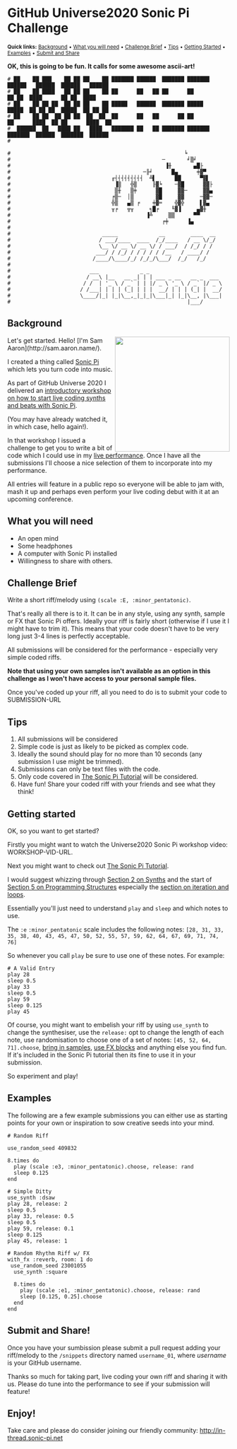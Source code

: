 # GitHub Universe2020 Sonic Pi Challenge

<sup>
  <strong>Quick links:</strong> <a href="#background">Background</a> • <a href="#what-you-will-need">What you will need</a> • <a href="#challenge-brief">Challenge Brief</a> • <a href="#tips">Tips</a> • <a href="#getting-started">Getting Started</a> • <a href="#examples">Examples</a> • <a href="#submit-and-share">Submit and Share</a>
</sup>

__OK, this is going to be fun. It calls for some awesome ascii-art!__


```
# ██    ██ ███    ██ ██ ██    ██ ███████ ██████  ███████ ███████ ██████   ██████  ██████   ██████ 
# ██    ██ ████   ██ ██ ██    ██ ██      ██   ██ ██      ██           ██ ██  ████      ██ ██  ████ 
# ██    ██ ██ ██  ██ ██ ██    ██ █████   ██████  ███████ █████    █████  ██ ██ ██  █████  ██ ██ ██ 
# ██    ██ ██  ██ ██ ██  ██  ██  ██      ██   ██      ██ ██      ██      ████  ██ ██      ████  ██ 
#  ██████  ██   ████ ██   ████   ███████ ██   ██ ███████ ███████ ███████  ██████  ███████  ██████  
#                                                                                                  
#                                                       ╘
#                                                ─       ╛▒╛
#                                                 ▐╫       ▄█├
#                                          ─╟╛      █▄      ╪▓▀
#                                ╓┤┤┤┤┤┤┤┤┤  ╩▌      ██      ▀▓▌
#                                 ▐▒   ╬▒     ╟▓╘    ─▓█      ▓▓├
#                                 ▒╫   ▒╪      ▓█     ▓▓─     ▓▓▄
#                                ╒▒─  │▒       ▓█     ▓▓     ─▓▓─
#                                ╬▒   ▄▒ ╒    ╪▓═    ╬▓╬     ▌▓▄
#                                ╥╒   ╦╥     ╕█╒    ╙▓▐     ▄▓╫
#                                           ▐╩     ▒▒      ▀▀
#                                                ╒╪      ▐▄
#                        
#                             _____             __        ____  __
#                            / ___/____  ____  /_/____   / __ \/_/
#                            \__ \/ __ \/ __ \/ / ___/  / /_/ / /
#                           ___/ / /_/ / / / / / /__   / ____/ /
#                          /____/\____/_/ /_/_/\___/  /_/   /_/
#                        
#                         ___             _ _         
#                        / __\ |__   __ _| | | ___ _ __   __ _  ___ 
#                       / /  | '_ \ / _` | | |/ _ \ '_ \ / _` |/ _ \
#                      / /___| | | | (_| | | |  __/ | | | (_| |  __/
#                      \____/|_| |_|\__,_|_|_|\___|_| |_|\__, |\___|
#                                                        |___/      
```

## Background

<img align="right" src="https://githubuniverse.com/assets/img/speakers/Sam_Aaron_Headshot.jpg" width="260">
Let's get started. Hello! [I'm Sam Aaron](http://sam.aaron.name/).

I created a thing called [Sonic Pi](https://sonic-pi.net/) 
which lets you turn code into music. 

As part of GitHub Universe 2020 I delivered an [introductory workshop on
how to start live coding synths and beats with Sonic Pi](https://githubuniverse.com/Express-yourself-with-code-Learn%20to%20live%20code%20beats%20and%20riffs%20with%20Sonic%20Pi/). 

(You may have already watched it, in which case, hello again!).

In that workshop I issued a challenge to get you to write a bit of code
which I could use in my [live performance](https://githubuniverse.com/Closing-performance-live-coded-DJ-set-with-Sam-Aaron-on-Sonic-PI/). Once I have all the
submissions I'll choose a nice selection of them to incorporate into my
performance.

All entries will feature in a public repo so everyone will be able to
jam with, mash it up and perhaps even perform your live coding debut
with it at an upcoming conference.


## What you will need

* An open mind
* Some headphones
* A computer with Sonic Pi installed
* Willingness to share with others.


## Challenge Brief

Write a short riff/melody using `(scale :E, :minor_pentatonic)`.

That's really all there is to it. It can be in any style, using any
synth, sample or FX that Sonic Pi offers. Ideally your riff is fairly
short (otherwise if I use it I might have to trim it). This means that
your code doesn't have to be very long just 3-4 lines is perfectly
acceptable.

All submissions will be considered for the performance - especially very
simple coded riffs.

__Note that using your own samples isn't available as an option in this
challenge as I won't have access to your personal sample files.__

Once you've coded up your riff, all you need to do is to submit your
code to SUBMISSION-URL

## Tips

1. All submissions will be considered
2. Simple code is just as likely to be picked as complex code.
3. Ideally the sound should play for no more than 10 seconds (any submission I use might be trimmed).
4. Submissions can only be text files with the code.
5. Only code covered in [The Sonic Pi Tutorial](https://sonic-pi.net/tutorial) will be considered.
6. Have fun! Share your coded riff with your friends and see what they think!

## Getting started

OK, so you want to get started? 

Firstly you might want to watch the Universe2020 Sonic Pi workshop video: WORKSHOP-VID-URL.

Next you might want to check out [The Sonic Pi Tutorial](https://sonic-pi.net/tutorial). 

I would suggest whizzing through [Section 2 on Synths](https://sonic-pi.net/tutorial#section-2) 
and the start of [Section 5 on Programming Structures](https://sonic-pi.net/tutorial#section-5)
especially the [section on iteration and loops](https://sonic-pi.net/tutorial#section-5-2).

Essentially you'll just need to understand `play` and `sleep` and which
notes to use. 

The `:e` `:minor_pentatonic` scale includes the following
notes:
`[28, 31, 33, 35, 38, 40, 43, 45, 47, 50, 52, 55, 57, 59, 62, 64, 67, 69, 71, 74, 76]`

So whenever you call `play` be sure to use one of these notes. For example:

```
# A Valid Entry
play 28
sleep 0.5
play 33
sleep 0.5
play 59
sleep 0.125
play 45
```

Of course, you might want to embelish your riff by using `use_synth` to
change the synthesiser, use the `release:` opt to change the length of
each note, use randomisation to choose one of a set of notes: `[45, 52, 64, 71].choose`, 
[bring in samples](https://sonic-pi.net/tutorial#section-3),
[use FX blocks](https://sonic-pi.net/tutorial#section-6) and anything
else you find fun. If it's included in the Sonic Pi tutorial then its
fine to use it in your submission.

So experiment and play!

## Examples

The following are a few example submissions you can either use as
starting points for your own or inspiration to sow creative seeds into
your mind.

```
# Random Riff

use_random_seed 409832 

8.times do
  play (scale :e3, :minor_pentatonic).choose, release: rand
  sleep 0.125
end

```

```
# Simple Ditty
use_synth :dsaw 
play 28, release: 2
sleep 0.5
play 33, release: 0.5
sleep 0.5
play 59, release: 0.1
sleep 0.125
play 45, release: 1
```

```
# Random Rhythm Riff w/ FX
with_fx :reverb, room: 1 do
 use_random_seed 23001055 
  use_synth :square

  8.times do
    play (scale :e1, :minor_pentatonic).choose, release: rand
    sleep [0.125, 0.25].choose
  end
end
```

## Submit and Share!

Once you have your sumbission please submit a pull request adding your riff/melody to the `/snippets` directory named `username_01`, where _username_ is your GitHub username.

Thanks so much for taking part, live coding your own riff and sharing it with us. Please do tune into the performance to see if your submission will feature!

## Enjoy!

Take care and please do consider joining our friendly community:
http://in-thread.sonic-pi.net
